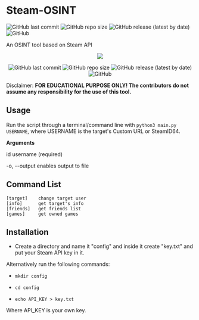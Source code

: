 # Steam-OSINT

![GitHub last commit](https://img.shields.io/github/last-commit/xriskon/Steam-OSINT)
![GitHub repo size](https://img.shields.io/github/repo-size/xriskon/Steam-OSINT)
![GitHub release (latest by date)](https://img.shields.io/github/v/release/xriskon/Steam-OSINT?color=orange)
![GitHub](https://img.shields.io/github/license/xriskon/Steam-OSINT)

An OSINT tool based on Steam API

<p align="center">
<img align="center" src=".images/banner.png">
</p>

<p align="center">
<img alt="GitHub last commit" src="https://img.shields.io/github/last-commit/xriskon/Steam-OSINT">
<img alt="GitHub repo size" src="https://img.shields.io/github/repo-size/xriskon/Steam-OSINT">
<img alt="GitHub release (latest by date)" src="https://img.shields.io/github/v/release/xriskon/Steam-OSINT">
<img alt="GitHub" src="https://img.shields.io/github/license/xriskon/Steam-OSINT">
</p>

Disclaimer: **FOR EDUCATIONAL PURPOSE ONLY! The contributors do not assume any responsibility for the use of this tool.**

## Usage

Run the script through a terminal/command line with `python3 main.py USERNAME`, where USERNAME is the target's Custom URL or SteamID64.

**Arguments**

id            			username (required)

-o, --output		enables output to file

## Command List

```
[target]	change target user
[info]		get target's info
[friends]	get friends list
[games]		get owned games
```

## Installation

- Create a directory and name it "config" and inside it create "key.txt" and put your Steam API key in it.

Alternatively run the following commands:

- `mkdir config`

- `cd config`

- `echo API_KEY > key.txt`

Where API_KEY is your own key.
